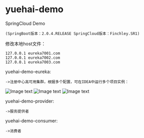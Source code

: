 # yuehai-demo

SpringCloud Demo

    (SpringBoot版本：2.0.4.RELEASE SpringCloud版本：Finchley.SR1)


修改本地host文件：

    127.0.0.1 eureka7001.com
    127.0.0.1 eureka7002.com
    127.0.0.1 eureka7003.com
 
 
yuehai-demo-eureka:
    
    ->注册中心高可用集群，根据多个配置，可在IDEA中运行多个项目实例：

![Image text](https://github.com/zhaoyuehai/yuehai-demo/blob/master/1536557590.png)
![Image text](https://github.com/zhaoyuehai/yuehai-demo/blob/master/1536558263.png)
![Image text](https://github.com/zhaoyuehai/yuehai-demo/blob/master/1536557754.png)


yuehai-demo-provider:
    
    ->服务提供者


yuehai-demo-consumer:
    
    ->消费者


